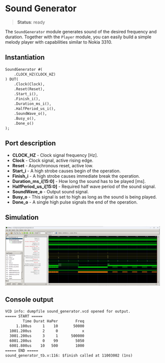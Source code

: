# Sound Generator

>**Status**: ready

The `SoundGenerator` module generates sound of the desired frequency and duration. Together with the `Player` module, you can easily build a simple melody player with capabilities similar to Nokia 3310.

## Instantiation

    SoundGenerator #(
        .CLOCK_HZ(CLOCK_HZ)
    ) DUT(
        .Clock(Clock),
        .Reset(Reset),
        .Start_i(),
        .Finish_i(),
        .Duration_ms_i(),
        .HalfPeriod_us_i(),
        .SoundWave_o(),
        .Busy_o(),
        .Done_o()
    );

## Port description

+ **CLOCK_HZ** - Clock signal frequency [Hz].
+ **Clock** - Clock signal, active rising edge.
+ **Reset** - Asynchronous reset, active low.
+ **Start_i** - A high strobe causes begin of the operation.
+ **Finish_i** - A high strobe causes immediate break the operation.
+ **Duration_ms_i[15:0]** - How long the sound has to be played [ms].
+ **HalfPeriod_us_i[15:0]** - Required half wave period of the sound signal.
+ **SoundWave_o** - Output sound signal.
+ **Busy_o** - This signal is set to high as long as the sound is being played.
+ **Done_o** - A single high pulse signals the end of the operation.

## Simulation

![Simulation](simulation.png "Simulation")

## Console output

	VCD info: dumpfile sound_generator.vcd opened for output.
	===== START =====
			Time Durat HaPer        Freq
		 1.100us     1    10       50000
	  1001.200us     2     0           x
	  3001.200us     3     1      500000
	  6001.200us     0    99        5050
	  6001.800us    10   500        1000
	===== END =====
	sound_generator_tb.v:116: $finish called at 11003002 (1ns)
